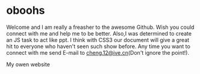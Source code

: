 oboohs
======
Welcome and I am really a freasher to the awesome Github.
Wish you could connect with me and help me to be better.
Also,I was determined to create an JS task to act like ppt.
I think with CSS3 our document will give a great hit to everyone who haven't seen such show before.
Any time you want to connect with me send E-mail to cheng.12@ive.cn(Don't ignore the point!).

My owen website
